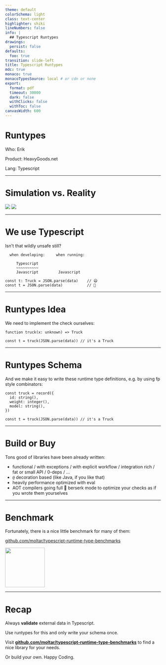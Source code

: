 ```yaml
---
theme: default
colorSchema: light
class: text-center
highlighter: shiki
lineNumbers: false
info: |
  ## Typescript Runtypes
drawings:
  persist: false
defaults:
  foo: true
transition: slide-left
title: Typescript Runtypes
mdc: true
monaco: true
monacoTypesSource: local # or cdn or none
export:
  format: pdf
  timeout: 30000
  dark: false
  withClicks: false
  withToc: false
canvasWidth: 600
---
```


# Runtypes

Who: Erik

Product: HeavyGoods.net

Lang: Typescript

---

# Simulation vs. Reality

<div class="grid grid-cols-2 gap-4">
<img src="/game.jpg" />
<img src="/real.jpg" />
</div>

<!--
- i am working on a product that helps people to use heavy machinery (big trucks, extra large transports) more efficiently
  - looks a litte bit like an 80s computer game on google maps, in the browser

- that means, bugs in that software may have really bad consequences
  - like damaging an expensive transformer
  - blocking an important road for many days (in south africa)
  - delaying projects costing money

-->

---

# We use Typescript

Isn't that wildly unsafe still?

```
  when developing:     when running:

     Typescript
     ~~~~~~~~~~
     Javascript         Javascript
```

```
const t: Truck = JSON.parse(data)    // 😃
const t = JSON.parse(data)           // 🙁
```

<!--
- we use typescript to implement most of that, in the front and backend
  - which is just an invisible layer of checks that are gone once the program is running
  - isn't that unsafe as hell? it's all just javascript?
  - `const vehicle: Truck = unknownJsonData`
  - just becomes `const vehicle = unknownJsonData` <-- no check that its a truck


- even with all types inside being good, we regularly talk JSON to other parties
  - to our frontend
  - to databases
  - to the operating system via env vars, cli arguments and config files
-->

---

# Runtypes Idea

We need to implement the check ourselves:

```
function truck(x: unknown) => Truck

const t = truck(JSON.parse(data)) // it's a Truck
```

<!--
- fortunately, albeight not built into TS, we still have feature hat let us built that ourselves with minimal overhead
  - we can build cheap dynamic and typesafe deserializers ourselves
  - thats what we call *runtypes* in TS

- the basic idea is
  - `function truck(x: unknown) => Truck`
  - a function that takes in any json data
  - and makes sure that it conforms to our desired type
  - we only write it once, and TS inferences the type for us
  - so instead of `const vehicle: Truck = unknownJsonData`
  - we write `const vehicle = truck(unknownJsonData)`
-->

---

# Runtypes Schema

And we make it easy to write these runtime type definitions, e.g. by using fp style combinators:

```
const truck = record({
  id: string(),
  weight: integer(),
  model: string(),
})

const t = truck(JSON.parse(data)) // it's a Truck
```

<!--
- when writing complex types, functional programming comes to our help:
  - combining many functions to build a more complex type
  - const truck = record({
      id: string(),
      weight: integer(),
      model: string(),
    })
  - thats it, our simple schema language is ready
  - lightweight functional programming and cheap function calls in JS make
    this a good approach
-->


---

# Build or Buy

Tons good of libraries have been already written:

- functional / with exceptions / with explicit workflow / integration rich / fat or small API / 0-deps / ...
- `@` decoration based (like Java, if you like that)
- heavily performance optimized with eval
- AOT compilers going full 👹 berserk mode to optimize your checks as if you wrote them yourselves

<!--
- building your own, in 2024, its still javascript, no way, lets try ~ChatGPT~ npm first
  - there are tons of libraries with different architectures and feature sets
    - function combinators, somethimes with a rich api and tons of integrations, with or without exceptions, full fp or lightweight js style: most popular: zod
    - decoration based: class-validator (from nestjs)
    - simple compilers using eval at runtime (for speed)
    - fully flegded AOT compilers: typia
- seems like people enjoy to explore this space a lot
-->

---

# Benchmark

Fortunately, there is a nice little benchmark for many of them:

[github.com/moltar/typescript-runtime-type-benchmarks](https://github.com/moltar/typescript-runtime-type-benchmarks)

<img src="/bench.png" style="width: auto; height: 8rem" />

<!--
- shoutout to Roman / https://github.com/moltar for mainting a list of runtypes and a basic benchmark:
  - https://github.com/moltar/typescript-runtime-type-benchmarks
  - shows some basic performance numbers
  - the benchmarks test cases are readable and allow comparing the single libraries
  - having a list of all those options is already valuable enough
  - :heart: opensource
-->

---

# Recap

Always **validate** external data in Typescript.

Use runtypes for this and only write your schema once.

Visit **[github.com/moltar/typescript-runtime-type-benchmarks](https://github.com/moltar/typescript-runtime-type-benchmarks)** to find a nice library for your needs.

Or build your own. Happy Coding.

<!--
- recap
  - in TS, always check json with runtypes: before writing it to your db, after reading a request payload, after parsing query parameters,
  - github.com/moltar/typescript-runtime-type-benchmarks for a list and benchmark
  - happy coding y'all
-->
